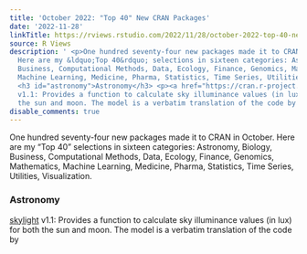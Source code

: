 ```yaml
---
title: 'October 2022: "Top 40" New CRAN Packages'
date: '2022-11-28'
linkTitle: https://rviews.rstudio.com/2022/11/28/october-2022-top-40-new-cran-packages/
source: R Views
description: ' <p>One hundred seventy-four new packages made it to CRAN in October.
  Here are my &ldquo;Top 40&rdquo; selections in sixteen categories: Astronomy, Biology,
  Business, Computational Methods, Data, Ecology, Finance, Genomics, Mathematics,
  Machine Learning, Medicine, Pharma, Statistics, Time Series, Utilities, Visualization.</p>
  <h3 id="astronomy">Astronomy</h3> <p><a href="https://cran.r-project.org/package=skylight">skylight</a>
  v1.1: Provides a function to calculate sky illuminance values (in lux) for both
  the sun and moon. The model is a verbatim translation of the code by <a ...'
disable_comments: true
---
```

 <p>One hundred seventy-four new packages made it to CRAN in October. Here are my &ldquo;Top 40&rdquo; selections in sixteen categories: Astronomy, Biology, Business, Computational Methods, Data, Ecology, Finance, Genomics, Mathematics, Machine Learning, Medicine, Pharma, Statistics, Time Series, Utilities, Visualization.</p> <h3 id="astronomy">Astronomy</h3> <p><a href="https://cran.r-project.org/package=skylight">skylight</a> v1.1: Provides a function to calculate sky illuminance values (in lux) for both the sun and moon. The model is a verbatim translation of the code by <a ...